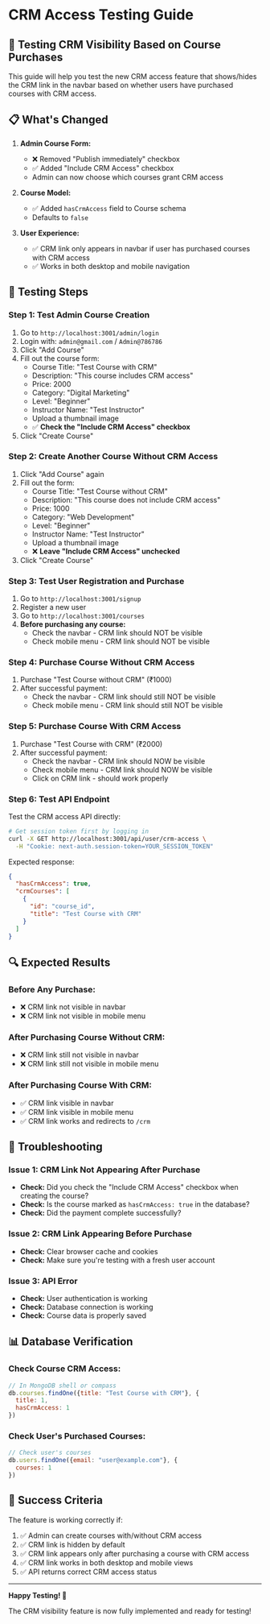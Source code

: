 # CRM Access Testing Guide

## 🎯 **Testing CRM Visibility Based on Course Purchases**

This guide will help you test the new CRM access feature that shows/hides the CRM link in the navbar based on whether users have purchased courses with CRM access.

## 📋 **What's Changed**

1. **Admin Course Form:**
   - ❌ Removed "Publish immediately" checkbox
   - ✅ Added "Include CRM Access" checkbox
   - Admin can now choose which courses grant CRM access

2. **Course Model:**
   - ✅ Added `hasCrmAccess` field to Course schema
   - Defaults to `false`

3. **User Experience:**
   - ✅ CRM link only appears in navbar if user has purchased courses with CRM access
   - ✅ Works in both desktop and mobile navigation

## 🧪 **Testing Steps**

### **Step 1: Test Admin Course Creation**
1. Go to `http://localhost:3001/admin/login`
2. Login with: `admin@gmail.com` / `Admin@786786`
3. Click "Add Course"
4. Fill out the course form:
   - Course Title: "Test Course with CRM"
   - Description: "This course includes CRM access"
   - Price: 2000
   - Category: "Digital Marketing"
   - Level: "Beginner"
   - Instructor Name: "Test Instructor"
   - Upload a thumbnail image
   - ✅ **Check the "Include CRM Access" checkbox**
5. Click "Create Course"

### **Step 2: Create Another Course Without CRM Access**
1. Click "Add Course" again
2. Fill out the form:
   - Course Title: "Test Course without CRM"
   - Description: "This course does not include CRM access"
   - Price: 1000
   - Category: "Web Development"
   - Level: "Beginner"
   - Instructor Name: "Test Instructor"
   - Upload a thumbnail image
   - ❌ **Leave "Include CRM Access" unchecked**
3. Click "Create Course"

### **Step 3: Test User Registration and Purchase**
1. Go to `http://localhost:3001/signup`
2. Register a new user
3. Go to `http://localhost:3001/courses`
4. **Before purchasing any course:**
   - Check the navbar - CRM link should NOT be visible
   - Check mobile menu - CRM link should NOT be visible

### **Step 4: Purchase Course Without CRM Access**
1. Purchase "Test Course without CRM" (₹1000)
2. After successful payment:
   - Check the navbar - CRM link should still NOT be visible
   - Check mobile menu - CRM link should still NOT be visible

### **Step 5: Purchase Course With CRM Access**
1. Purchase "Test Course with CRM" (₹2000)
2. After successful payment:
   - Check the navbar - CRM link should NOW be visible
   - Check mobile menu - CRM link should NOW be visible
   - Click on CRM link - should work properly

### **Step 6: Test API Endpoint**
Test the CRM access API directly:
```bash
# Get session token first by logging in
curl -X GET http://localhost:3001/api/user/crm-access \
  -H "Cookie: next-auth.session-token=YOUR_SESSION_TOKEN"
```

Expected response:
```json
{
  "hasCrmAccess": true,
  "crmCourses": [
    {
      "id": "course_id",
      "title": "Test Course with CRM"
    }
  ]
}
```

## 🔍 **Expected Results**

### **Before Any Purchase:**
- ❌ CRM link not visible in navbar
- ❌ CRM link not visible in mobile menu

### **After Purchasing Course Without CRM:**
- ❌ CRM link still not visible in navbar
- ❌ CRM link still not visible in mobile menu

### **After Purchasing Course With CRM:**
- ✅ CRM link visible in navbar
- ✅ CRM link visible in mobile menu
- ✅ CRM link works and redirects to `/crm`

## 🐛 **Troubleshooting**

### **Issue 1: CRM Link Not Appearing After Purchase**
- **Check:** Did you check the "Include CRM Access" checkbox when creating the course?
- **Check:** Is the course marked as `hasCrmAccess: true` in the database?
- **Check:** Did the payment complete successfully?

### **Issue 2: CRM Link Appearing Before Purchase**
- **Check:** Clear browser cache and cookies
- **Check:** Make sure you're testing with a fresh user account

### **Issue 3: API Error**
- **Check:** User authentication is working
- **Check:** Database connection is working
- **Check:** Course data is properly saved

## 📊 **Database Verification**

### **Check Course CRM Access:**
```javascript
// In MongoDB shell or compass
db.courses.findOne({title: "Test Course with CRM"}, {
  title: 1,
  hasCrmAccess: 1
})
```

### **Check User's Purchased Courses:**
```javascript
// Check user's courses
db.users.findOne({email: "user@example.com"}, {
  courses: 1
})
```

## 🎉 **Success Criteria**

The feature is working correctly if:
1. ✅ Admin can create courses with/without CRM access
2. ✅ CRM link is hidden by default
3. ✅ CRM link appears only after purchasing a course with CRM access
4. ✅ CRM link works in both desktop and mobile views
5. ✅ API returns correct CRM access status

---

**Happy Testing! 🚀**

The CRM visibility feature is now fully implemented and ready for testing!
